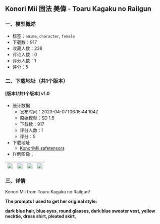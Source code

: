 ## Konori Mii 固法 美偉 - Toaru Kagaku no Railgun
### 一、模型概述

- 标签：`anime`, `character`, `female`
- 下载数：917
- 收藏人数：238
- 评论人数：0
- 评分人数：1
- 评分：5

### 二、下载地址（共1个版本）

#### [版本1/共1个版本] v1.0

- 统计数据
  - 发布时间：2023-04-07T06:15:44.104Z
  - 原始模型：SD 1.5
  - 下载数：917
  - 评分人数：1
  - 评分：5
- 下载地址
  - [KonoriMii.safetensors](https://civitai.com/api/download/models/38875)
- 样例图像：

| <img src="https://image.civitai.com/xG1nkqKTMzGDvpLrqFT7WA/2dee8641-07fa-4bf3-c8f7-9f5a4f1a7500/width=450/430542.jpeg" /> | <img src="https://image.civitai.com/xG1nkqKTMzGDvpLrqFT7WA/8cd9cf07-13aa-4e31-3cd8-74440dcb5d00/width=450/430547.jpeg" /> | <img src="https://image.civitai.com/xG1nkqKTMzGDvpLrqFT7WA/7a0e9b90-f0a7-4931-785e-35b2329fff00/width=450/430559.jpeg" /> | <img src="https://image.civitai.com/xG1nkqKTMzGDvpLrqFT7WA/0b7f98da-f9b3-4952-0862-11b9dd4ffe00/width=450/430561.jpeg" /> |
| ---- | ---- | ---- | ---- |


### 三、详情
<p>Konori Mii from Toaru Kagaku no Railgun! </p><p><strong>The prompts I used to get her original style:</strong></p><p><strong>dark blue hair, blue eyes, round glasses, dark blue sweater vest, yellow necktie, dress shirt, pleated skirt,</strong></p><p></p>